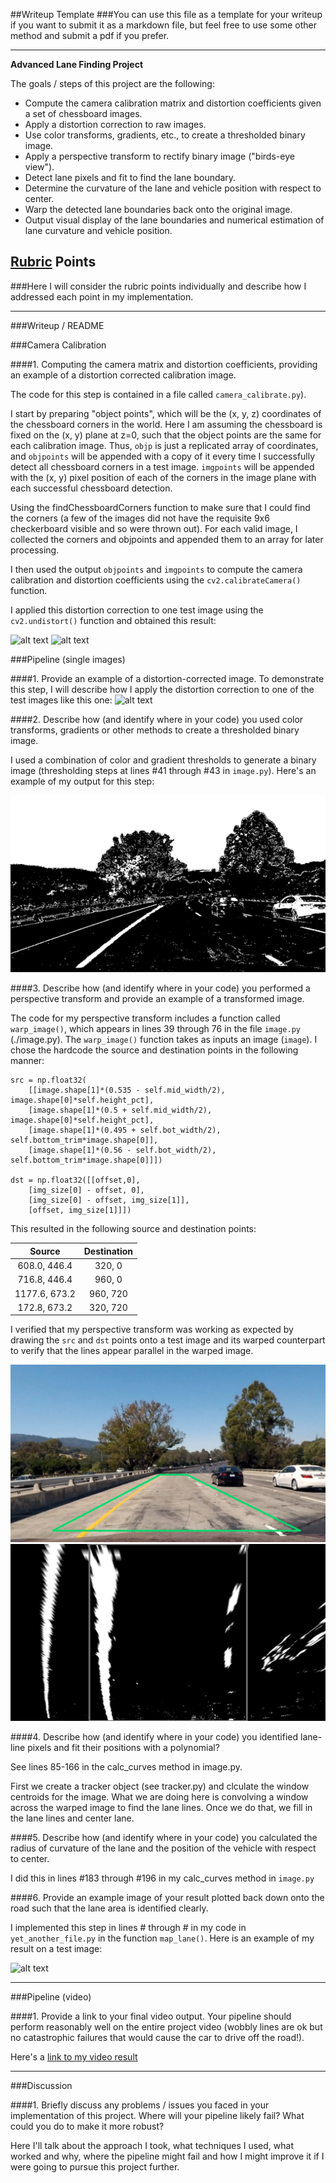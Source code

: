 ##Writeup Template
###You can use this file as a template for your writeup if you want to submit it as a markdown file, but feel free to use some other method and submit a pdf if you prefer.

---

**Advanced Lane Finding Project**

The goals / steps of this project are the following:

* Compute the camera calibration matrix and distortion coefficients given a set of chessboard images.
* Apply a distortion correction to raw images.
* Use color transforms, gradients, etc., to create a thresholded binary image.
* Apply a perspective transform to rectify binary image ("birds-eye view").
* Detect lane pixels and fit to find the lane boundary.
* Determine the curvature of the lane and vehicle position with respect to center.
* Warp the detected lane boundaries back onto the original image.
* Output visual display of the lane boundaries and numerical estimation of lane curvature and vehicle position.

[//]: # (Image References)

[image0]: ./camera_cal/calibration_10.jpg "Original Distorted"
[image1]: ./undistort_calibration_10.jpg "Undistorted checkerboard"
[image2]: ./test_images/test1.jpg "Distorted Test Image"
[image3]: ./preprocessed_image.jpg "Thresholded Image"
[image4]: ./source_image.jpg "Pre-Warp Image"
[image5]: ./sample_warped_image.jpg "Warp Image"
[image6]: ./test_images/tracked_0.jpg "Undistorted Test Image"
[image7]: ./examples/color_fit_lines.jpg "Fit Visual"
[image8]: ./test_images/tracked_0.jpg "Output"
[video1]: ./project_video.mp4 "Video"

## [Rubric](https://review.udacity.com/#!/rubrics/571/view) Points
###Here I will consider the rubric points individually and describe how I addressed each point in my implementation.  

---
###Writeup / README

###Camera Calibration

####1. Computing the camera matrix and distortion coefficients, providing an example of a distortion corrected calibration image.

The code for this step is contained in a file called `camera_calibrate.py`).  

I start by preparing "object points", which will be the (x, y, z) coordinates of the chessboard corners in the world. Here I am assuming the chessboard is fixed on the (x, y) plane at z=0, such that the object points are the same for each calibration image.  Thus, `objp` is just a replicated array of coordinates, and `objpoints` will be appended with a copy of it every time I successfully detect all chessboard corners in a test image.  `imgpoints` will be appended with the (x, y) pixel position of each of the corners in the image plane with each successful chessboard detection.  

Using the findChessboardCorners function to make sure that I could find the corners (a few of the images did not have the requisite 9x6 checkerboard visible and so were thrown out). For each valid image, I collected the corners and objpoints and appended them to an array for later processing. 

I then used the output `objpoints` and `imgpoints` to compute the camera calibration and distortion coefficients using the `cv2.calibrateCamera()` function.  

I applied this distortion correction to one test image using the `cv2.undistort()` function and obtained this result: 

![alt text][image0] 
![alt text][image1]

###Pipeline (single images)

####1. Provide an example of a distortion-corrected image.
To demonstrate this step, I will describe how I apply the distortion correction to one of the test images like this one:
![alt text][image2]

####2. Describe how (and identify where in your code) you used color transforms, gradients or other methods to create a thresholded binary image.  

I used a combination of color and gradient thresholds to generate a binary image (thresholding steps at lines #41 through #43 in `image.py`).  Here's an example of my output for this step:

![alt text][image3]

####3. Describe how (and identify where in your code) you performed a perspective transform and provide an example of a transformed image.

The code for my perspective transform includes a function called `warp_image()`, which appears in lines 39 through 76 in the file `image.py` (./image.py).  The `warp_image()` function takes as inputs an image (`image`).  I chose the hardcode the source and destination points in the following manner:

```
src = np.float32(
	[[image.shape[1]*(0.535 - self.mid_width/2), image.shape[0]*self.height_pct],
    [image.shape[1]*(0.5 + self.mid_width/2), image.shape[0]*self.height_pct],
    [image.shape[1]*(0.495 + self.bot_width/2), self.bottom_trim*image.shape[0]],
    [image.shape[1]*(0.56 - self.bot_width/2), self.bottom_trim*image.shape[0]]])

dst = np.float32([[offset,0], 
    [img_size[0] - offset, 0],
    [img_size[0] - offset, img_size[1]],
    [offset, img_size[1]]])

```
This resulted in the following source and destination points:

| Source        | Destination   | 
|:-------------:|:-------------:| 
| 608.0, 446.4  | 320, 0        | 
| 716.8, 446.4  | 960, 0        |
| 1177.6, 673.2 | 960, 720      |
| 172.8, 673.2  | 320, 720      |

I verified that my perspective transform was working as expected by drawing the `src` and `dst` points onto a test image and its warped counterpart to verify that the lines appear parallel in the warped image.

![alt text][image4]
![alt text][image5]

####4. Describe how (and identify where in your code) you identified lane-line pixels and fit their positions with a polynomial?

See lines 85-166 in the calc_curves method in image.py. 

First we create a tracker object (see tracker.py) and clculate the window centroids for the image. What we are doing here is convolving a window across the warped image to find the lane lines. Once we do that, we fill in the lane lines and center lane.

####5. Describe how (and identify where in your code) you calculated the radius of curvature of the lane and the position of the vehicle with respect to center.

I did this in lines #183 through #196 in my calc_curves method in `image.py`

####6. Provide an example image of your result plotted back down onto the road such that the lane area is identified clearly.

I implemented this step in lines # through # in my code in `yet_another_file.py` in the function `map_lane()`.  Here is an example of my result on a test image:

![alt text][image8]

---

###Pipeline (video)

####1. Provide a link to your final video output.  Your pipeline should perform reasonably well on the entire project video (wobbly lines are ok but no catastrophic failures that would cause the car to drive off the road!).

Here's a [link to my video result](./project_video.mp4)

---

###Discussion

####1. Briefly discuss any problems / issues you faced in your implementation of this project.  Where will your pipeline likely fail?  What could you do to make it more robust?

Here I'll talk about the approach I took, what techniques I used, what worked and why, where the pipeline might fail and how I might improve it if I were going to pursue this project further.  

